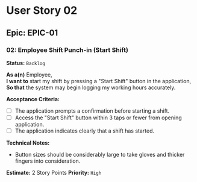 # User Story 02

## Epic: EPIC-01

### 02: Employee Shift Punch-in (Start Shift)
**Status:** `Backlog` <!-- | `Ready` | `In Progress`  |  `Review`  | `Done` -->

**As a(n)** Employee,  
**I want to** start my shift by pressing a "Start Shift" button in the application,  
**So that** the system may begin logging my working hours accurately.

**Acceptance Criteria:**
- [ ] The application prompts a confirmation before starting a shift.
- [ ] Access the "Start Shift" button within 3 taps or fewer from opening application.
- [ ] The application indicates clearly that a shift has started.

**Technical Notes:**
- Button sizes should be considerably large to take gloves and thicker fingers into consideration.

**Estimate:** 2 Story Points 
**Priority:** `High` <!-- | `Medium` | `Low` -->